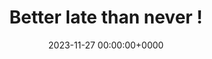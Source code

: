 ---
title: Better late than never !
description: 2024新的起點，卷的開始
date: 2023-11-27 00:00:00+0000
image: opening-cover.jpg
weight: 1
categories:
    - 小日子
---